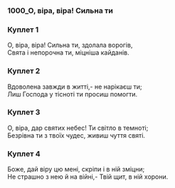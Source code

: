 ### 1000_О, віра, віра! Сильна ти
### Куплет 1
О, віра, віра! Сильна ти, здолала ворогів, <br/>Свята і непорочна ти, міцніша кайданів.
### Куплет 2
Вдоволена завжди в житті,- не нарікаєш ти; <br/>Лиш Господа у тісноті ти просиш помогти.
### Куплет 3
О, віра, дар святих небес! Ти світло в темноті; <br/>Безрівна ти з твоїх чудес, живиш чуття святі.
### Куплет 4
Боже, дай віру цю мені, скріпи і в ній зміцни;<br/>Не страшно з нею й на війні,- Твій щит, в ній хорони.
